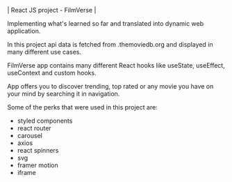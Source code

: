 | React JS project - FilmVerse |

Implementing what's learned so far and translated into dynamic web application.

In this project api data is fetched from .themoviedb.org and displayed in many different use cases.

FilmVerse app contains many different React hooks like useState, useEffect, useContext and custom hooks.

App offers you to discover trending, top rated or any movie you have on your mind by searching it in navigation.

Some of the perks that were used in this project are:

- styled components
- react router
- carousel
- axios
- react spinners
- svg
- framer motion
- iframe
